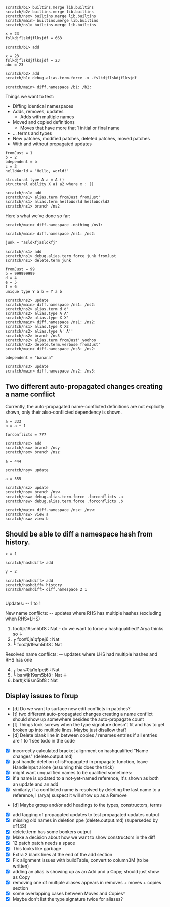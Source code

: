 ```ucm:hide
scratch/b1> builtins.merge lib.builtins
scratch/b2> builtins.merge lib.builtins
scratch/nsx> builtins.merge lib.builtins
scratch/main> builtins.merge lib.builtins
scratch/ns1> builtins.merge lib.builtins
```

```unison:hide
x = 23
fslkdjflskdjflksjdf = 663
```

```ucm
scratch/b1> add
```

```unison:hide
x = 23
fslkdjflskdjflksjdf = 23
abc = 23
```

```ucm
scratch/b2> add
scratch/b1> debug.alias.term.force .x .fslkdjflskdjflksjdf
```

```ucm
scratch/main> diff.namespace /b1: /b2:
```
Things we want to test:

* Diffing identical namespaces
* Adds, removes, updates
  * Adds with multiple names
* Moved and copied definitions
  * Moves that have more that 1 initial or final name
* ... terms and types
* New patches, modified patches, deleted patches, moved patches
* With and without propagated updates

```unison:hide
fromJust = 1
b = 2
bdependent = b
c = 3
helloWorld = "Hello, world!"

structural type A a = A ()
structural ability X a1 a2 where x : ()
```

```ucm
scratch/ns1> add
scratch/ns1> alias.term fromJust fromJust'
scratch/ns1> alias.term helloWorld helloWorld2
scratch/ns1> branch /ns2
```

Here's what we've done so far:

```ucm:error
scratch/main> diff.namespace .nothing /ns1:
```

```ucm:error
scratch/main> diff.namespace /ns1: /ns2:
```

```unison:hide
junk = "asldkfjasldkfj"
```

```ucm
scratch/ns1> add
scratch/ns1> debug.alias.term.force junk fromJust
scratch/ns1> delete.term junk
```

```unison:hide
fromJust = 99
b = 999999999
d = 4
e = 5
f = 6
unique type Y a b = Y a b
```

```ucm
scratch/ns2> update
scratch/main> diff.namespace /ns1: /ns2:
scratch/ns2> alias.term d d'
scratch/ns2> alias.type A A'
scratch/ns2> alias.type X X'
scratch/main> diff.namespace /ns1: /ns2:
scratch/ns1> alias.type X X2
scratch/ns2> alias.type A' A''
scratch/ns2> branch /ns3
scratch/ns2> alias.term fromJust' yoohoo
scratch/ns2> delete.term.verbose fromJust'
scratch/main> diff.namespace /ns3: /ns2:
```
```unison:hide
bdependent = "banana"
```
```ucm
scratch/ns3> update
scratch/main> diff.namespace /ns2: /ns3:
```


## Two different auto-propagated changes creating a name conflict

Currently, the auto-propagated name-conflicted definitions are not explicitly
shown, only their also-conflicted dependency is shown.

```unison:hide
a = 333
b = a + 1

forconflicts = 777
```

```ucm
scratch/nsx> add
scratch/nsx> branch /nsy
scratch/nsx> branch /nsz
```

```unison:hide
a = 444
```

```ucm
scratch/nsy> update
```

```unison:hide
a = 555
```

```ucm
scratch/nsz> update
scratch/nsy> branch /nsw
scratch/nsw> debug.alias.term.force .forconflicts .a
scratch/nsw> debug.alias.term.force .forconflicts .b
```

```ucm
scratch/main> diff.namespace /nsx: /nsw:
scratch/nsw> view a
scratch/nsw> view b
```

## Should be able to diff a namespace hash from history.

```unison
x = 1
```

```ucm
scratch/hashdiff> add
```

```unison
y = 2
```

```ucm
scratch/hashdiff> add
scratch/hashdiff> history
scratch/hashdiff> diff.namespace 2 1
```

##

Updates:  -- 1 to 1

New name conflicts: -- updates where RHS has multiple hashes (excluding when RHS=LHS)

  1. foo#jk19sm5bf8 : Nat - do we want to force a hashqualified? Arya thinks so
     ↓
  2. ┌ foo#0ja1qfpej6 : Nat
  3. └ foo#jk19sm5bf8 : Nat

Resolved name conflicts: -- updates where LHS had multiple hashes and RHS has one

  4. ┌ bar#0ja1qfpej6 : Nat
  5. └ bar#jk19sm5bf8 : Nat
     ↓
  6. bar#jk19sm5bf8 : Nat

## Display issues to fixup

- [d] Do we want to surface new edit conflicts in patches?
- [t] two different auto-propagated changes creating a name conflict should show
      up somewhere besides the auto-propagate count
- [t] Things look screwy when the type signature doesn't fit and has to get broken
      up into multiple lines. Maybe just disallow that?
- [d] Delete blank line in between copies / renames entries if all entries are 1 to 1
      see todo in the code
- [x] incorrectly calculated bracket alignment on hashqualified "Name changes"  (delete.output.md)
- [x] just handle deletion of isPropagated in propagate function, leave HandleInput alone (assuming this does the trick)
- [x] might want unqualified names to be qualified sometimes:
- [x] if a name is updated to a not-yet-named reference, it's shown as both an update and an add
- [x] similarly, if a conflicted name is resolved by deleting the last name to
      a reference, I (arya) suspect it will show up as a Remove
- [d] Maybe group and/or add headings to the types, constructors, terms
- [x] add tagging of propagated updates to test propagated updates output
- [x] missing old names in deletion ppe (delete.output.md)  (superseded by \#1143)
- [x] delete.term has some bonkers output
- [x] Make a decision about how we want to show constructors in the diff
- [x] 12.patch patch needs a space
- [x] This looks like garbage
- [x] Extra 2 blank lines at the end of the add section
- [x] Fix alignment issues with buildTable, convert to column3M (to be written)
- [x] adding an alias is showing up as an Add and a Copy; should just show as Copy
- [x] removing one of multiple aliases appears in removes + moves + copies section
- [x] some overlapping cases between Moves and Copies^
- [x] Maybe don't list the type signature twice for aliases?
